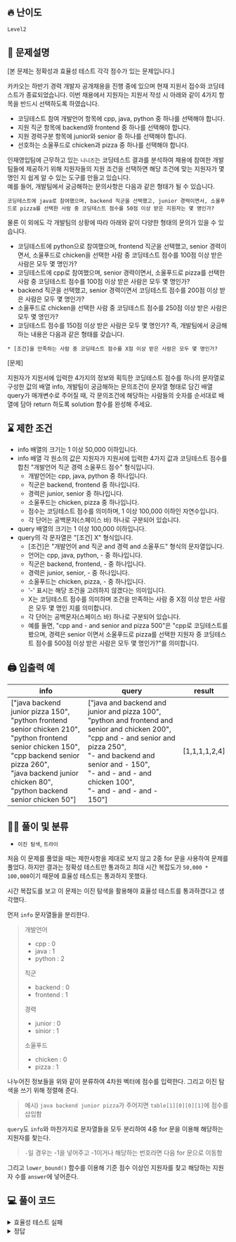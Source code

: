  ## 🔥 난이도
`Level2`

## 📝 문제설명
[본 문제는 정확성과 효율성 테스트 각각 점수가 있는 문제입니다.]

카카오는 하반기 경력 개발자 공개채용을 진행 중에 있으며 현재 지원서 접수와 코딩테스트가 종료되었습니다. 이번 채용에서 지원자는 지원서 작성 시 아래와 같이 4가지 항목을 반드시 선택하도록 하였습니다.
- 코딩테스트 참여 개발언어 항목에 cpp, java, python 중 하나를 선택해야 합니다.
- 지원 직군 항목에 backend와 frontend 중 하나를 선택해야 합니다.
- 지원 경력구분 항목에 junior와 senior 중 하나를 선택해야 합니다.
- 선호하는 소울푸드로 chicken과 pizza 중 하나를 선택해야 합니다.

인재영입팀에 근무하고 있는 `니니즈`는 코딩테스트 결과를 분석하여 채용에 참여한 개발팀들에 제공하기 위해 지원자들의 지원 조건을 선택하면 해당 조건에 맞는 지원자가 몇 명인 지 쉽게 알 수 있는 도구를 만들고 있습니다.   
예를 들어, 개발팀에서 궁금해하는 문의사항은 다음과 같은 형태가 될 수 있습니다.
```
코딩테스트에 java로 참여했으며, backend 직군을 선택했고, junior 경력이면서, 소울푸드로 pizza를 선택한 사람 중 코딩테스트 점수를 50점 이상 받은 지원자는 몇 명인가?
```
물론 이 외에도 각 개발팀의 상황에 따라 아래와 같이 다양한 형태의 문의가 있을 수 있습니다.
- 코딩테스트에 python으로 참여했으며, frontend 직군을 선택했고, senior 경력이면서, 소울푸드로 chicken을 선택한 사람 중 코딩테스트 점수를 100점 이상 받은 사람은 모두 몇 명인가?
- 코딩테스트에 cpp로 참여했으며, senior 경력이면서, 소울푸드로 pizza를 선택한 사람 중 코딩테스트 점수를 100점 이상 받은 사람은 모두 몇 명인가?
- backend 직군을 선택했고, senior 경력이면서 코딩테스트 점수를 200점 이상 받은 사람은 모두 몇 명인가?
- 소울푸드로 chicken을 선택한 사람 중 코딩테스트 점수를 250점 이상 받은 사람은 모두 몇 명인가?
- 코딩테스트 점수를 150점 이상 받은 사람은 모두 몇 명인가?
즉, 개발팀에서 궁금해하는 내용은 다음과 같은 형태를 갖습니다.
```
* [조건]을 만족하는 사람 중 코딩테스트 점수를 X점 이상 받은 사람은 모두 몇 명인가?
```

[문제]

지원자가 지원서에 입력한 4가지의 정보와 획득한 코딩테스트 점수를 하나의 문자열로 구성한 값의 배열 info, 개발팀이 궁금해하는 문의조건이 문자열 형태로 담긴 배열 query가 매개변수로 주어질 때,
각 문의조건에 해당하는 사람들의 숫자를 순서대로 배열에 담아 return 하도록 solution 함수를 완성해 주세요.


## ⌛️ 제한 조건
- info 배열의 크기는 1 이상 50,000 이하입니다.
- info 배열 각 원소의 값은 지원자가 지원서에 입력한 4가지 값과 코딩테스트 점수를 합친 "개발언어 직군 경력 소울푸드 점수" 형식입니다.
  - 개발언어는 cpp, java, python 중 하나입니다.
  - 직군은 backend, frontend 중 하나입니다.
  - 경력은 junior, senior 중 하나입니다.
  - 소울푸드는 chicken, pizza 중 하나입니다.
  - 점수는 코딩테스트 점수를 의미하며, 1 이상 100,000 이하인 자연수입니다.
  - 각 단어는 공백문자(스페이스 바) 하나로 구분되어 있습니다.
- query 배열의 크기는 1 이상 100,000 이하입니다.
- query의 각 문자열은 "[조건] X" 형식입니다.
  - [조건]은 "개발언어 and 직군 and 경력 and 소울푸드" 형식의 문자열입니다.
  - 언어는 cpp, java, python, - 중 하나입니다.
  - 직군은 backend, frontend, - 중 하나입니다.
  - 경력은 junior, senior, - 중 하나입니다.
  - 소울푸드는 chicken, pizza, - 중 하나입니다.
  - '-' 표시는 해당 조건을 고려하지 않겠다는 의미입니다.
  - X는 코딩테스트 점수를 의미하며 조건을 만족하는 사람 중 X점 이상 받은 사람은 모두 몇 명인 지를 의미합니다.
  - 각 단어는 공백문자(스페이스 바) 하나로 구분되어 있습니다.
  - 예를 들면, "cpp and - and senior and pizza 500"은 "cpp로 코딩테스트를 봤으며, 경력은 senior 이면서 소울푸드로 pizza를 선택한 지원자 중 코딩테스트 점수를 500점 이상 받은 사람은 모두 몇 명인가?"를 의미합니다.

## 🖨  입출력 예
info|	query|	result
--|--|--
["java backend junior pizza 150",<br>"python frontend senior chicken 210",<br>"python frontend senior chicken 150",<br>"cpp backend senior pizza 260",<br>"java backend junior chicken 80",<br>"python backend senior chicken 50"]|	["java and backend and junior and pizza 100",<br>"python and frontend and senior and chicken 200",<br>"cpp and - and senior and pizza 250",<br>"- and backend and senior and - 150",<br>"- and - and - and chicken 100",<br>"- and - and - and - 150"]|	[1,1,1,1,2,4]

## ✍🏻 풀이 및 분류
- `이진 탐색`, `트라이`

처음 이 문제를 풀었을 때는 제한사항을 제대로 보지 않고 2중 for 문을 사용하여 문제를 풀었다. 하지만 결과는 정확성 테스트만 통과하고 최대 시간 복잡도가 `50,000 * 100,000`이기 때문에 효율성 테스트는 통과하지 못했다.

시간 복잡도를 보고 이 문제는 이진 탐색을 활용해야 효율성 테스트를 통과하겠다고 생각했다.

먼저 `info` 문자열들을 분리한다.
>
> 개발언어
> - cpp : 0
> - java : 1
> - python : 2
>
> 직군
> - backend : 0
> - frontend : 1
> 
> 경력
> - junior : 0
> - sinior : 1
> 
> 소울푸드
> - chicken : 0
> - pizza : 1

나누어진 정보들을 위와 같이 분류하여 4차원 벡터에 점수를 입력한다. 그리고 이진 탐색을 쓰기 위해 정렬해 준다.
> 예시) `java backend junior pizza`가 주어지면 `table[1][0][0][1]`에 점수를 삽입함
 
`query`도 `info`와 마찬가지로 문자열들을 모두 분리하여 4중 for 문을 이용해 해당하는 지원자를 찾는다.
> `-`일 경우는 -1을 넣어주고 -1이거나 해당하는 번호라면 다음 for 문으로 이동함
> 
그리고 `lower_bound()` 함수를 이용해 기준 점수 이상인 지원자를 찾고 해당하는 지원자 수를 `answer`에 넣어준다.

## 💻 풀이 코드
<details>
<summary>효율성 테스트 실패</summary>

```cpp
#include <bits/stdc++.h>

using namespace std;

typedef pair<int, int> pii;

vector<string> split(string s) {
    vector<string> ret;
    istringstream ss(s);
    string buffer;
    while(getline(ss, buffer, ' ')) {
        if (buffer == "and") continue;
        ret.push_back(buffer);
    }
    return ret;
}

int exploreTable(vector<vector<string> > table, vector<string> query) {
    int ret = 0;

    for (int i = 0; i < table.size(); i++) {
        bool flag = true;
        for (int j = 0; j < query.size(); j++) {
            if (query[j] == "-") continue;
            if (j == query.size() - 1) {
                if (stoi(table[i][j]) < stoi(query[j])) {
                    flag = false;
                }
                break;
            }
            if (table[i][j] != query[j]) {
                flag = false;
                break;
            }
        }
        if (flag) ret += 1;
    }
    
    return ret;
}

vector<int> solution(vector<string> info, vector<string> query) {
    vector<int> answer;
    vector<vector<string> > table;
    
    table.reserve(info.size());
    
    for (int i = 0; i < info.size(); i++) {
        vector<string> inp = split(info[i]);
        table.push_back(inp);
    }
    
    for (string s : query) {
        vector<string> temp = split(s);
        answer.push_back(exploreTable(table, temp));
    }
    
    return answer;
}
```
</details>

<details>
<summary>정답</summary>

```cpp
#include <bits/stdc++.h>

using namespace std;

vector<int> table[3][2][2][2];

vector<string> split(string s) {
    vector<string> ret;
    istringstream ss(s);
    string buffer;
    while(getline(ss, buffer, ' ')) {
        if (buffer == "and") continue;
        ret.push_back(buffer);
    }
    return ret;
}

void enterInfoData(string s) {
    vector<string> temp = split(s);
    int language = 0, job = 0, career = 0, food = 0, score = 0;
    for (string type : temp) {
        if (!type.compare("cpp")) language = 0;
        else if (!type.compare("java")) language = 1;
        else if (!type.compare("python")) language = 2;
        
        else if (!type.compare("backend")) job = 0;
        else if (!type.compare("frontend")) job = 1;
        
        else if (!type.compare("junior")) career = 0;
        else if (!type.compare("senior")) career = 1;
        
        else if (!type.compare("chicken")) food = 0;
        else if (!type.compare("pizza")) food = 1;
        
        else score = stoi(type);
    }
    table[language][job][career][food].push_back(score);
}

void sortTable() {
    for (int i = 0; i < 3; i++) {
        for (int j = 0; j < 2; j++) {
            for (int k = 0; k < 2; k++) {
                for (int l = 0; l < 2; l++) {
                    sort(table[i][j][k][l].begin(), table[i][j][k][l].end());
                }
            }
        }
    }
}

int excuteQuery(vector<string> v) {
    int language = 0, job = 0, career = 0, food = 0, score = 0, cnt = 0;
    for (int i = 0; i < v.size(); i++) {
        string type = v[i];
        if (!type.compare("-")) {
            if (i == 0) language = -1;
            else if (i == 1) job = -1;
            else if (i == 2) career = -1;
            else if (i == 3) food = -1;
            else score = -1;
        }
        else if (!type.compare("cpp")) language = 0;
        else if (!type.compare("java")) language = 1;
        else if (!type.compare("python")) language = 2;
        
        else if (!type.compare("backend")) job = 0;
        else if (!type.compare("frontend")) job = 1;
        
        else if (!type.compare("junior")) career = 0;
        else if (!type.compare("senior")) career = 1;
        
        else if (!type.compare("chicken")) food = 0;
        else if (!type.compare("pizza")) food = 1;
        
        else score = stoi(type);
    }
    
    for (int i = 0; i < 3; i++) {
        if (language != -1 && language != i) continue;
        for (int j = 0; j < 2; j++) {
            if (job != -1 && job != j) continue;
            for (int k = 0; k < 2; k++) {
                if (career != -1 && career != k) continue;
                for (int l = 0; l < 2; l++) {
                    if (food != -1 && food != l) continue;
                    
                    auto it = lower_bound(table[i][j][k][l].begin(), table[i][j][k][l].end(), score);
                    for (; it != table[i][j][k][l].end(); it++)
                        cnt += 1;
                }
            }
        }
    }
    return cnt;
}

vector<int> solution(vector<string> info, vector<string> query) {
    vector<int> answer;
    
    for (string s : info) {
        enterInfoData(s);
    }
    
    sortTable();
    
    for (string s : query) {
        vector<string> v = split(s);
        answer.push_back(excuteQuery(v));
    }

     return answer;
}
```
</details>